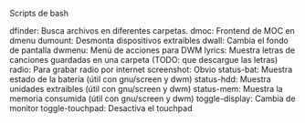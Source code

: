 Scripts de bash

dfinder: Busca archivos en diferentes carpetas.
dmoc: Frontend de MOC en dmenu
dumount: Desmonta dispositivos extraibles
dwall: Cambia el fondo de pantalla
dwmenu: Menú de acciones para DWM
lyrics: Muestra letras de canciones guardadas en una carpeta (TODO: que descargue las letras)
radio: Para grabar radio por internet
screenshot: Obvio
status-bat: Muestra estado de la batería (útil con gnu/screen y dwm)
status-hdd: Muestra unidades extraibles (útil con gnu/screen y dwm)
status-mem: Muestra la memoria consumida (útil con gnu/screen y dwm)
toggle-display: Cambia de monitor
toggle-touchpad: Desactiva el touchpad

